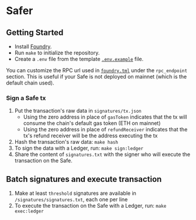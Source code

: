 # Safer

## Getting Started

- Install [Foundry](https://github.com/foundry-rs/foundry).
- Run `make` to initialize the repository.
- Create a `.env` file from the template [`.env.example`](./.env.example) file.

You can customize the RPC url used in [`foundry.tml`](./foundry.toml) under the `rpc_endpoint` section. This is useful if your Safe is not deployed on mainnet (which is the default chain used).

### Sign a Safe tx

1. Put the transaction's raw data in `signatures/tx.json`
	- Using the zero address in place of `gasToken` indicates that the tx will consume the chain's default gas token (ETH on mainnet)
	- Using the zero address in place of `refundReceiver` indicates that the tx's refund receiver will be the address executing the tx
2. Hash the transaction's raw data: `make hash`
3. To sign the data with a Ledger, run: `make sign:ledger`
4. Share the content of `signatures.txt` with the signer who will execute the transaction on the Safe.

## Batch signatures and execute transaction

1. Make at least `threshold` signatures are available in `/signatures/signatures.txt`, each one per line
2. To execute the transaction on the Safe with a Ledger, run: `make exec:ledger`
